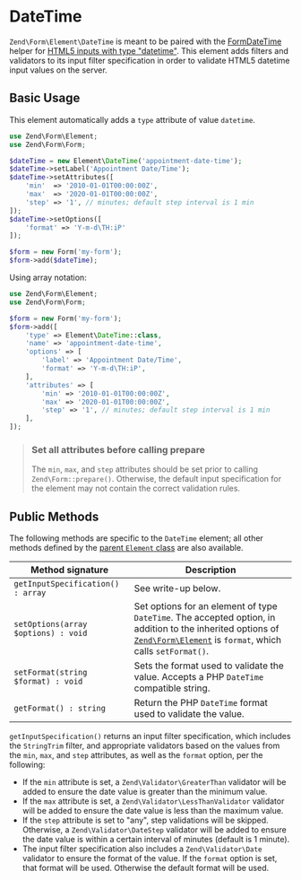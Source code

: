 # DateTime

`Zend\Form\Element\DateTime` is meant to be paired with the
[FormDateTime](../helper/form-date-time.md) helper for
[HTML5 inputs with type "datetime"](http://www.whatwg.org/specs/web-apps/current-work/multipage/states-of-the-type-attribute.html#date-and-time-state-%28type=datetime%29).
This element adds filters and validators to its input filter specification in
order to validate HTML5 datetime input values on the server.

## Basic Usage

This element automatically adds a `type` attribute of value `datetime`.

```php
use Zend\Form\Element;
use Zend\Form\Form;

$dateTime = new Element\DateTime('appointment-date-time');
$dateTime->setLabel('Appointment Date/Time');
$dateTime->setAttributes([
    'min'  => '2010-01-01T00:00:00Z',
    'max'  => '2020-01-01T00:00:00Z',
    'step' => '1', // minutes; default step interval is 1 min
]);
$dateTime->setOptions([
    'format' => 'Y-m-d\TH:iP'
]);

$form = new Form('my-form');
$form->add($dateTime);
```

Using array notation:

```php
use Zend\Form\Element;
use Zend\Form\Form;

$form = new Form('my-form');
$form->add([
	'type' => Element\DateTime::class,
	'name' => 'appointment-date-time',
	'options' => [
		'label' => 'Appointment Date/Time',
		'format' => 'Y-m-d\TH:iP',
	],
	'attributes' => [
		'min' => '2010-01-01T00:00:00Z',
		'max' => '2020-01-01T00:00:00Z',
		'step' => '1', // minutes; default step interval is 1 min
	],
]);
```

> ### Set all attributes before calling prepare
> 
> The `min`, `max`, and `step` attributes should be set prior to calling
> `Zend\Form::prepare()`. Otherwise, the default input specification for the
> element may not contain the correct validation rules.

## Public Methods

The following methods are specific to the `DateTime` element; all other methods
defined by the [parent `Element` class](element.md#public-methods) are also
available.

Method signature                    | Description
----------------------------------- | -----------
`getInputSpecification() : array`   | See write-up below.
`setOptions(array $options) : void` | Set options for an element of type `DateTime`. The accepted option, in addition to the inherited options of [`Zend\Form\Element`](element.md#public-methods) is `format`, which calls `setFormat()`.
`setFormat(string $format) : void`  | Sets the format used to validate the value. Accepts a PHP `DateTime` compatible string.
`getFormat() : string`              | Return the PHP `DateTime` format used to validate the value.

`getInputSpecification()` returns an input filter specification, which includes
the `StringTrim` filter, and appropriate validators based on the values from the
`min`, `max`, and `step` attributes, as well as the `format` option, per the
following:

- If the `min` attribute is set, a `Zend\Validator\GreaterThan` validator will
  be added to ensure the date value is greater than the minimum value.
- If the `max` attribute is set, a `Zend\Validator\LessThanValidator` validator
  will be added to ensure the date value is less than the maximum value.
- If the `step` attribute is set to "any", step validations will be skipped.
  Otherwise, a `Zend\Validator\DateStep` validator will be added to ensure the
  date value is within a certain interval of minutes (default is 1 minute).
- The input filter specification also includes a `Zend\Validator\Date` validator
  to ensure the format of the value. If the `format` option is set, that format
  will be used. Otherwise the default format will be used.
